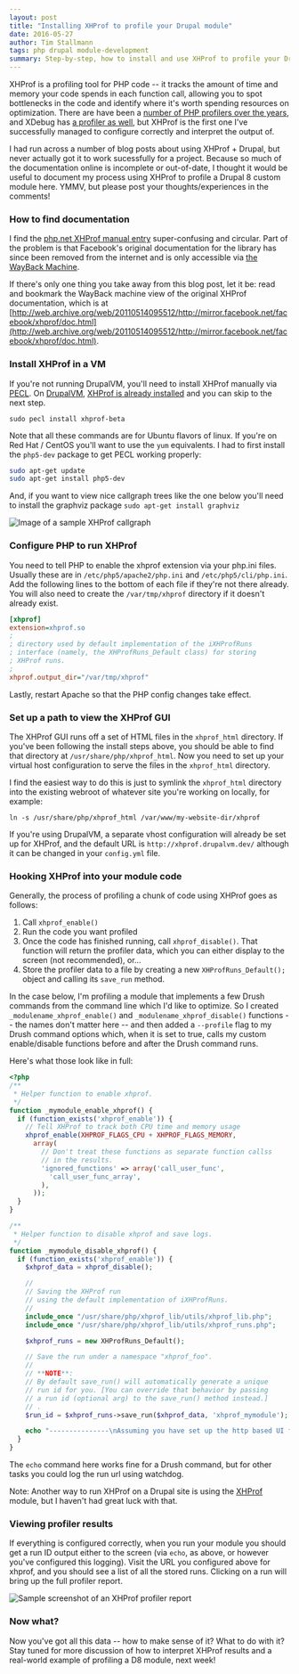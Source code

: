 ```yaml
---
layout: post
title: "Installing XHProf to profile your Drupal module"
date: 2016-05-27
author: Tim Stallmann
tags: php drupal module-development
summary: Step-by-step, how to install and use XHProf to profile your Drupal module.
---
```


XHProf is a profiling tool for PHP code -- it tracks the amount of time and memory your code spends in each function call, allowing you to spot bottlenecks in the code and identify where it's worth spending resources on optimization. There are have been a [number of PHP profilers over the years](http://www.linuxjournal.com/article/7213), and XDebug has [a profiler as well](https://xdebug.org/docs/profiler), but XHProf is the first one I've successfully managed to configure correctly and interpret the output of.

I had run across a number of blog posts about using XHProf + Drupal, but never actually got it to work sucessfully for a project. Because so much of the documentation online is incomplete or out-of-date, I thought it would be useful to document my process using XHProf to profile a Drupal 8 custom module here. YMMV, but please post your thoughts/experiences in the comments!

### How to find documentation

I find the [php.net XHProf manual entry](http://php.net/manual/en/book.xhprof.php) super-confusing and circular. Part of the problem is that Facebook's original documentation for the library has since been removed from the internet and is only accessible via [the WayBack Machine](http://web.archive.org). 

If there's only one thing you take away from this blog post, let it be: read and bookmark the WayBack machine view of the original XHProf documentation, which is at [http://web.archive.org/web/20110514095512/http://mirror.facebook.net/facebook/xhprof/doc.html](http://web.archive.org/web/20110514095512/http://mirror.facebook.net/facebook/xhprof/doc.html).

### Install XHProf in a VM

If you're not running DrupalVM, you'll need to install XHProf manually via [PECL](https://pecl.php.net/). On [DrupalVM](http://docs.drupalvm.com/en/latest/), [XHProf is already installed](http://docs.drupalvm.com/en/latest/extras/profile-code/#xhprof) and you can skip to the next step.
 
`sudo pecl install xhprof-beta`
 
 Note that all these commands are for Ubuntu flavors of linux. If you're on Red Hat / CentOS you'll want to use the `yum` equivalents. I had to first install the `php5-dev` package to get PECL working properly:

```bash
sudo apt-get update
sudo apt-get install php5-dev
```

And, if you want to view nice callgraph trees like the one below you'll need to install the graphviz package `sudo apt-get install graphviz`

<img src="/assets/img/blog/xhprof-callgraph.jpg" alt="Image of a sample XHProf callgraph">

### Configure PHP to run XHProf

You need to tell PHP to enable the xhprof extension via your php.ini files. Usually these are in `/etc/php5/apache2/php.ini` and `/etc/php5/cli/php.ini`. Add the following lines to the bottom of each file if they're not there already. You will also need to create the `/var/tmp/xhprof` directory if it doesn't already exist.

```ini
[xhprof]
extension=xhprof.so
;
; directory used by default implementation of the iXHProfRuns
; interface (namely, the XHProfRuns_Default class) for storing
; XHProf runs.
;
xhprof.output_dir="/var/tmp/xhprof"
```

Lastly, restart Apache so that the PHP config changes take effect.

### Set up a path to view the XHProf GUI

The XHProf GUI runs off a set of HTML files in the `xhprof_html` directory. If you've been following the install steps above, you should be able to find that directory at `/usr/share/php/xhprof_html`. Now you need to set up your virtual host configuration to serve the files in the `xhprof_html` directory. 

I find the easiest way to do this is just to symlink the `xhprof_html` directory into the existing webroot of whatever site you're working on locally, for example:

`ln -s /usr/share/php/xhprof_html /var/www/my-website-dir/xhprof`

If you're using DrupalVM, a separate vhost configuration will already be set up for XHProf, and the default URL is `http://xhprof.drupalvm.dev/` although it can be changed in your `config.yml` file.

### Hooking XHProf into your module code

Generally, the process of profiling a chunk of code using XHProf goes as follows:

1. Call `xhprof_enable()`
2. Run the code you want profiled
3. Once the code has finished running, call `xhprof_disable()`. That function will return the profiler data, which you can either display to the screen (not recommended), or...
4. Store the profiler data to a file by creating a new `XHProfRuns_Default();` object and calling its `save_run` method.

In the case below, I'm profiling a module that implements a few Drush commands from the command line which I'd like to optimize. So I created `_modulename_xhprof_enable()` and `_modulename_xhprof_disable()` functions -- the names don't matter here -- and then added a `--profile` flag to my Drush command options which, when it is set to true, calls my custom enable/disable functions before and after the Drush command runs.

Here's what those look like in full:

```php
<?php
/**
 * Helper function to enable xhprof.
 */
function _mymodule_enable_xhprof() {
  if (function_exists('xhprof_enable')) {
    // Tell XHProf to track both CPU time and memory usage
    xhprof_enable(XHPROF_FLAGS_CPU + XHPROF_FLAGS_MEMORY,
      array(
        // Don't treat these functions as separate function callss
        // in the results.
        'ignored_functions' => array('call_user_func',
          'call_user_func_array',
        ),
      ));
  }
}

/**
 * Helper function to disable xhprof and save logs.
 */
function _mymodule_disable_xhprof() {
  if (function_exists('xhprof_enable')) {
    $xhprof_data = xhprof_disable();

    //
    // Saving the XHProf run
    // using the default implementation of iXHProfRuns.
    //
    include_once "/usr/share/php/xhprof_lib/utils/xhprof_lib.php";
    include_once "/usr/share/php/xhprof_lib/utils/xhprof_runs.php";

    $xhprof_runs = new XHProfRuns_Default();

    // Save the run under a namespace "xhprof_foo".
    //
    // **NOTE**:
    // By default save_run() will automatically generate a unique
    // run id for you. [You can override that behavior by passing
    // a run id (optional arg) to the save_run() method instead.]
    // .
    $run_id = $xhprof_runs->save_run($xhprof_data, 'xhprof_mymodule');

    echo "---------------\nAssuming you have set up the http based UI for \nXHProf at some address, you can view run at \nhttp://mywebsiteurl.dev/xhprof/index.php?run=$run_id&source=xhprof_mymodule\n---------------\n";
  }
}
```

The `echo` command here works fine for a Drush command, but for other tasks you could log the run url using watchdog.

Note: Another way to run XHProf on a Drupal site is using the [XHProf](https://www.drupal.org/project/xhprof) module, but I haven't had great luck with that.

### Viewing profiler results

If everything is configured correctly, when you run your module you should get a run ID output either to the screen (via `echo`, as above, or however you've configured this logging). Visit the URL you configured above for xhprof, and you should see a list of all the stored runs. Clicking on a run will bring up the full profiler report.

<img src="/assets/img/blog/xhprof-screenshot.jpg" alt="Sample screenshot of an XHProf profiler report">

### Now what?

Now you've got all this data -- how to make sense of it? What to do with it? Stay tuned for more discussion of how to interpret XHProf results and a real-world example of profiling a D8 module, next week!



